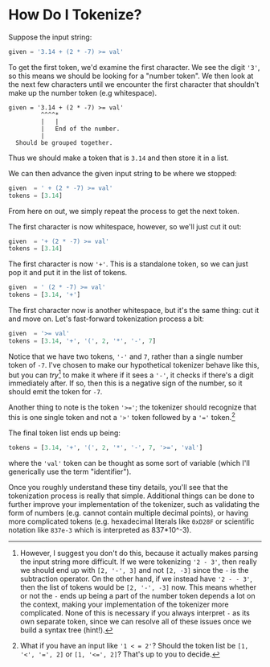 # How Do I Tokenize?

Suppose the input string:
```python
given = '3.14 + (2 * -7) >= val'
```

To get the first token, we'd examine the first character.
We see the digit `'3'`, so this means we should be looking for a "number token".
We then look at the next few characters
until we encounter the first character
that shouldn't make up the number token (e.g whitespace).
```
given = '3.14 + (2 * -7) >= val'
         ^^^^*
         |   |
         |   End of the number.
         |
  Should be grouped together.
```

Thus we should make a token that is `3.14` and then store it in a list.

We can then advance the given input string to be where we stopped:
```python
given  = ' + (2 * -7) >= val'
tokens = [3.14]
```

From here on out, we simply repeat the process to get the next token.

The first character is now whitespace, however, so we'll just cut it out:
```python
given  = '+ (2 * -7) >= val'
tokens = [3.14]
```

The first character is now `'+'`.
This is a standalone token, so we can just pop it and put it in the list of tokens.
```python
given  = ' (2 * -7) >= val'
tokens = [3.14, '+']
```

The first character now is another whitespace,
but it's the same thing: cut it and move on.
Let's fast-forward tokenization process a bit:
```python
given  = '>= val'
tokens = [3.14, '+', '(', 2, '*', '-', 7]
```

Notice that we have two tokens, `'-'` and `7`, rather than a single number token of `-7`.
I've chosen to make our hypothetical tokenizer behave like this,
but you can *try*[^1] to make it where if it sees a `'-'`,
it checks if there's a digit immediately after.
If so, then this is a negative sign of the number, so it should emit the token for `-7`.

[^1]: However, I suggest you don't do this, because it actually makes parsing the input string more difficult.
If we were tokenizing `'2 - 3'`, then really we should end up with `[2, '-', 3]` and not `[2, -3]`
since the `-` is the subtraction operator.
On the other hand, if we instead have `'2 - - 3'`,
then the list of tokens would be `[2, '-', -3]` now.
This means whether or not the `-` ends up being a part of the number token depends a lot on the context,
making your implementation of the tokenizer more complicated.
None of this is necessary if you always interpret `-` as its own separate token,
since we can resolve all of these issues once we build a syntax tree (hint!).

Another thing to note is the token `'>='`;
the tokenizer should recognize that this is one single token
and not a `'>'` token followed by a `'='` token.[^2]

The final token list ends up being:
```python
tokens = [3.14, '+', '(', 2, '*', '-', 7, '>=', 'val']
```
where the `'val'` token can be thought as some sort of variable
(which I'll generically use the term "identifier").

[^2]: What if you have an input like `'1 < = 2'`?
Should the token list be `[1, '<', '=', 2]` or `[1, '<=', 2]`?
That's up to you to decide.

Once you roughly understand these tiny details,
you'll see that the tokenization process is really that simple.
Additional things can be done to further improve your implementation of the tokenizer,
such as validating the form of numbers (e.g. cannot contain multiple decimal points),
or having more complicated tokens (e.g. hexadecimal literals like `0xD28F`
or scientific notation like `837e-3` which is interpreted as 837\*10^-3).

